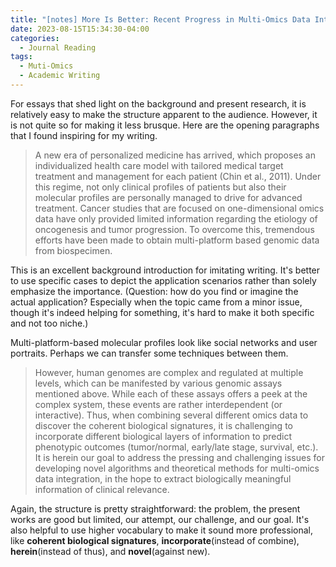 ```yaml
---
title: "[notes] More Is Better: Recent Progress in Multi-Omics Data Integration Methods"
date: 2023-08-15T15:34:30-04:00
categories:
  - Journal Reading
tags:
  - Muti-Omics
  - Academic Writing
---
```


For essays that shed light on the background and present research, it is relatively easy to make the structure apparent to the audience. However, it is not quite so for making it less brusque. Here are the opening paragraphs that I found inspiring for my writing. 

> A new era of personalized medicine has arrived, which proposes an individualized health care model with tailored medical target treatment and management for each patient (Chin et al., 2011). Under this regime, not only clinical profiles of patients but also their molecular profiles are personally managed to drive for advanced treatment. Cancer studies that are focused on one-dimensional omics data have only provided limited information regarding the etiology of oncogenesis and tumor progression. To overcome this, tremendous efforts have been made to obtain multi-platform based genomic data from biospecimen.

This is an excellent background introduction for imitating writing. It's better to use specific cases to depict the application scenarios rather than solely emphasize the importance. (Question: how do you find or imagine the actual application? Especially when the topic came from a minor issue, though it's indeed helping for something, it's hard to make it both specific and not too niche.)

Multi-platform-based molecular profiles look like social networks and user portraits. Perhaps we can transfer some techniques between them.

> However, human genomes are complex and regulated at multiple levels, which can be manifested by various genomic assays mentioned above. While each of these assays offers a peek at the complex system, these events are rather interdependent (or interactive). Thus, when combining several different omics data to discover the coherent biological signatures, it is challenging to incorporate different biological layers of information to predict phenotypic outcomes (tumor/normal, early/late stage, survival, etc.). It is herein our goal to address the pressing and challenging issues for developing novel algorithms and theoretical methods for multi-omics data integration, in the hope to extract biologically meaningful information of clinical relevance.

Again, the structure is pretty straightforward: the problem, the present works are good but limited, our attempt, our challenge, and our goal. It's also helpful to use higher vocabulary to make it sound more professional, like **coherent biological signatures**, **incorporate**(instead of combine), **herein**(instead of thus), and **novel**(against new). 